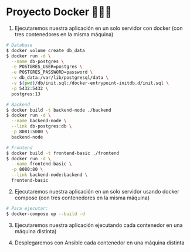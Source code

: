 # Proyecto Docker 🐳🐳🐳

1. Ejecutaremos nuestra aplicación en un solo servidor con docker (con tres contenedores en la misma máquina)
```zsh
# Database
$ docker volume create db_data
$ docker run -d \
  --name db-postgres \
  -e POSTGRES_USER=postgres \
  -e POSTGRES_PASSWORD=password \
  -v db_data:/var/lib/postgresql/data \
  -v $(pwd)/db/init.sql:/docker-entrypoint-initdb.d/init.sql \
  -p 5432:5432 \
  postgres:13

# Backend
$ docker build -t backend-node ./backend
$ docker run -d \
  --name backend-node \
  --link db-postgres:db \
  -p 8081:5000 \
  backend-node

# Frontend
$ docker build -t frontend-basic ./frontend
$ docker run -d \
  --name frontend-basic \
  -p 8080:80 \
  --link backend-node:backend \
  frontend-basic
```

2. Ejecutaremos nuestra aplicación en un solo servidor usando docker compose (con tres contenedores en la misma máquina)
```zsh
# Para ejecutar:
$ docker-compose up --build -d
```

3. Ejecutaremos nuestra aplicación ejecutando cada contenedor en una máquina distinta)

4. Desplegaremos con Ansible cada contenedor en una máquina distinta
